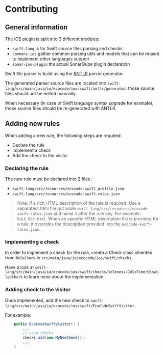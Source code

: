 # Contributing

## General information

The iOS plugin is split into 3 different modules:
- `swift-lang` is for Swift source files parsing and checks
- `commons-ios` gather common parsing utils and models that can be reused to implement other languages support
- `sonar-ios-plugin` the actual SonarQube plugin declaration

Swift file parser is build using the [ANTLR](https://www.antlr.org/) parser generator.

The generated parser source files are located into `swift-lang/src/main/java/io/ecocode/ios/swift/antlr/generated`. those source files should not be edited manually. 

When necessary (in case of Swift language syntax upgrade for example), those source files should be re-generated with ANTLR.

## Adding new rules

When adding a new rule, the following steps are required:
- Declare the rule
- Implement a check
- Add the check to the visitor

### Declaring the rule

The new rule must be declared into 2 files :
- `swift-lang/src/resources/ecocode-swift_profile.json` 
- `swift-lang/src/resources/ecocode-swift-rules.json`

> Note: if a rich HTML description of the rule is required. Use a separated .html file put aside `swift-lang/src/resources/ecocode-swift-rules.json` and name it after the rule key. For example: `RULE_KEY.html`. When an specific HTML description file is provided for a rule, it overrides the description provided into the `ecocode-swift-rules.json`.

### Implementing a check

In order to implement a check for the rule, create a Check class inherited from `RuleCheck` in `src/main/java/io/ecocode/ios/swift/checks`.

Have a look at `swift-lang/src/main/java/io/ecocode/ios/swift/checks/idleness/IdleTimerDisabledCheck` to learn more about the implementation.

### Adding check to the visitor

Once implemented, add the new check to `swift-lang/src/main/java/io/ecocode/ios/swift/EcoCodeSwiftVisitor`.

For example:

```java
    public EcoCodeSwiftVisitor() {
        ...
        // Load checks
        checks.add(new MyNewCheck());
        ...
    }
```
